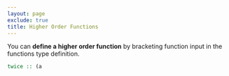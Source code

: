 ```yaml
---
layout: page
exclude: true
title: Higher Order Functions
---
```


You can **define a higher order function** by bracketing function input in the functions type definition.
```haskell
twice :: (a
```
<!--stackedit_data:
eyJoaXN0b3J5IjpbMTkwNDgwNzA3MywtMjA0MzM3Nzc1MiwxNT
UwODU5OTU5XX0=
-->